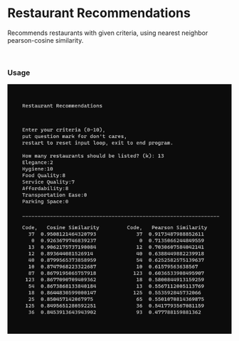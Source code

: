 # Restaurant Recommendations
Recommends restaurants with given criteria, using nearest neighbor pearson-cosine similarity.

<br>

### Usage

![](https://github.com/atlasrule/Restaurant-Recommendation/blob/main/example.png)
